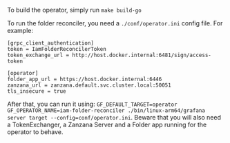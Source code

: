 To build the operator, simply run `make build-go`

To run the folder reconciler, you need a `./conf/operator.ini` config file. For example:
```
[grpc_client_authentication]
token = IamFolderReconcilerToken
token_exchange_url = http://host.docker.internal:6481/sign/access-token

[operator]
folder_app_url = https://host.docker.internal:6446
zanzana_url = zanzana.default.svc.cluster.local:50051
tls_insecure = true
```
After that, you can run it using: `GF_DEFAULT_TARGET=operator GF_OPERATOR_NAME=iam-folder-reconciler ./bin/linux-arm64/grafana server target --config=conf/operator.ini`. Beware that you will also need a TokenExchanger, a Zanzana Server and a Folder app running for the operator to behave.
